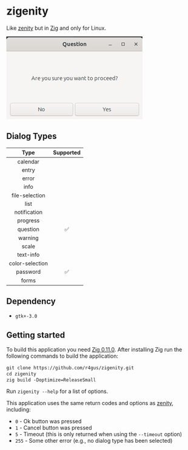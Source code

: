 # zigenity

Like [zenity](https://gitlab.gnome.org/GNOME/zenity) but in [Zig](https://ziglang.org/) and only for Linux.

![Question Dialog](static/example01.png)

## Dialog Types

| Type | Supported |
|:----:|:---------:|
| calendar | |
| entry | |
| error | |
| info | |
| file-selection | |
| list | |
| notification | |
| progress | |
| question | ✅ |
| warning | |
| scale | |
| text-info | |
| color-selection | |
| password |✅|
| forms | |

## Dependency

* `gtk+-3.0`

## Getting started

To build this application you need [Zig 0.11.0](https://ziglang.org/download/).
After installing Zig run the following commands to build the application:

```
git clone https://github.com/r4gus/zigenity.git
cd zigenity
zig build -Doptimize=ReleaseSmall
```

Run `zigenity --help` for a list of options.

This application uses the same return codes and options as [zenity](https://gitlab.gnome.org/GNOME/zenity), including:
* `0` - Ok button was pressed
* `1` - Cancel button was pressed
* `5` - Timeout (this is only returned when using the `--timeout` option)
* `255` - Some other error (e.g., no dialog type has been selected)
